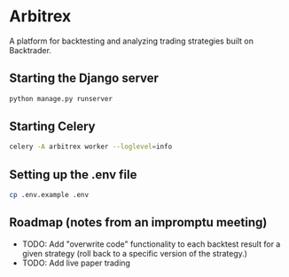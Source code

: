 # Arbitrex
A platform for backtesting and analyzing trading strategies built on Backtrader.

## Starting the Django server

```bash
python manage.py runserver
```

## Starting Celery

```bash
celery -A arbitrex worker --loglevel=info
```

## Setting up the .env file

```bash
cp .env.example .env
```

## Roadmap (notes from an impromptu meeting)
- TODO: Add "overwrite code" functionality to each backtest result for a given strategy (roll back to a specific version of the strategy.)
- TODO: Add live paper trading
